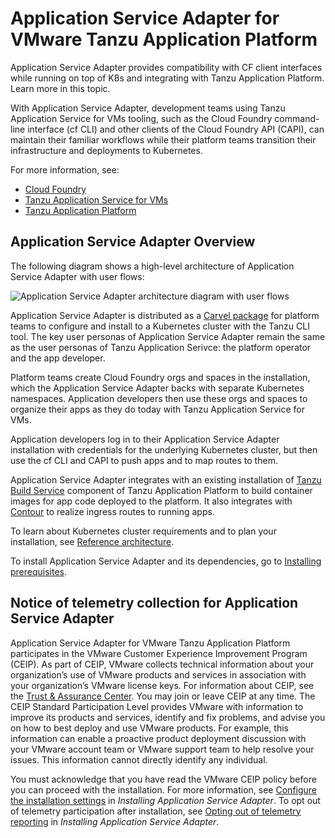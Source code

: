 # Application Service Adapter for VMware Tanzu Application Platform

Application Service Adapter provides compatibility with CF client
interfaces while running on top of K8s and integrating with Tanzu Application
Platform. Learn more in this topic.

With Application Service Adapter, development teams using Tanzu Application Service for VMs tooling, such as the Cloud Foundry command-line interface (cf CLI) and other clients of the Cloud Foundry API (CAPI), can maintain their familiar workflows while their platform teams transition their infrastructure and deployments to Kubernetes.

For more information, see:

- [Cloud Foundry](https://www.cloudfoundry.org/)
- [Tanzu Application Service for VMs](https://tanzu.vmware.com/application-service)
- [Tanzu Application Platform](https://tanzu.vmware.com/application-platform)

## Application Service Adapter Overview

The following diagram shows a high-level architecture of Application Service Adapter with user flows:

![Application Service Adapter architecture diagram with user flows](images/architecture.png)

Application Service Adapter is distributed as a [Carvel package](https://carvel.dev/) for platform teams to configure and install to a Kubernetes cluster with the Tanzu CLI tool. The key user personas of Application Service Adapter remain the same as the user personas of Tanzu Application Serivce: the platform operator and the app developer.

Platform teams create Cloud Foundry orgs and spaces in the installation, which the Application Service Adapter backs with separate Kubernetes namespaces. Application developers then use these orgs and spaces to organize their apps as they do today with Tanzu Application Service for VMs.

Application developers log in to their Application Service Adapter installation with credentials for the underlying Kubernetes cluster, but then use the cf CLI and CAPI to push apps and to map routes to them.

Application Service Adapter integrates with an existing installation of [Tanzu Build Service](https://tanzu.vmware.com/build-service) component of Tanzu Application Platform to build container images for app code deployed to the platform. It also integrates with [Contour](https://projectcontour.io/) to realize ingress routes to running apps.

To learn about Kubernetes cluster requirements and to plan your installation, see [Reference architecture](reference-architecture.md).

To install Application Service Adapter and its dependencies, go to [Installing prerequisites](install-prerequisites.md).

## <a id='telemetry-notice'></a> Notice of telemetry collection for Application Service Adapter

[//]: # (This following text came from legal. Do not edit it.)

Application Service Adapter for VMware Tanzu Application Platform participates in the VMware Customer Experience Improvement Program (CEIP).
As part of CEIP, VMware collects technical information about your organization’s use of VMware
products and services in association with your organization’s VMware license keys.
For information about CEIP, see the [Trust & Assurance Center](https://www.vmware.com/solutions/trustvmware/ceip.html).
You may join or leave CEIP at any time.
The CEIP Standard Participation Level provides VMware with information to improve its products and
services, identify and fix problems, and advise you on how to best deploy and use VMware products.
For example, this information can enable a proactive product deployment discussion with your VMware
account team or VMware support team to help resolve your issues.
This information cannot directly identify any individual.

[//]: # (The text above came from legal. Do not edit it.)

You must acknowledge that you have read the VMware CEIP policy before you can proceed with the
installation.
For more information, see [Configure the installation settings](install.md#configure-installation-settings) in _Installing Application Service Adapter_.
To opt out of telemetry participation after installation, see
[Opting out of telemetry reporting](install.md#opt-out-telemetry) in _Installing Application Service Adapter_.
